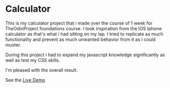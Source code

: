 # Calculator

This is my calculator project that i made over the course of 1 week
for TheOdinProject foundations course.
I took inspiration from the IOS Iphone calculator as that's what i
had sitting on my lap.
I tried to replicate as much functionality and prevent as much unwanted behavior from it as i could muster.

During this project i had to expand my javascript knowledge significantly
as well as test my CSS skills.

I'm pleased with the overall result.

See the <a href="https://matt-998.github.io/Etch-a-Sketch/" target="_blank">Live Demo</a>
